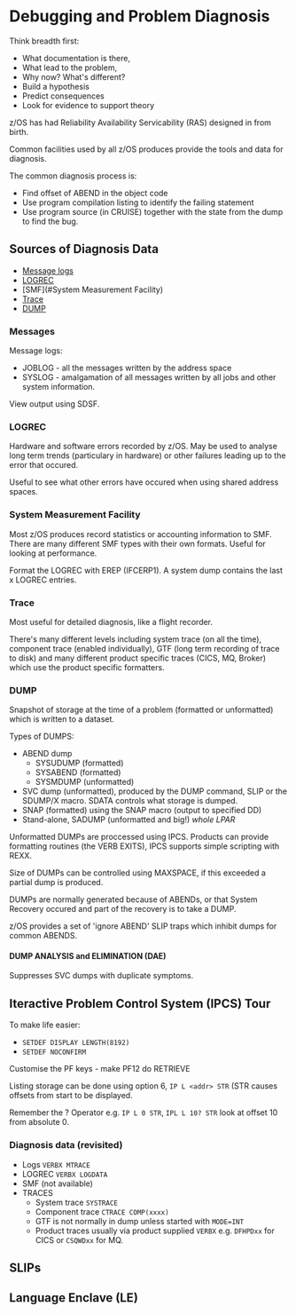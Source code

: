 # Debugging and Problem Diagnosis
Think breadth first:

* What documentation is there, 
* What lead to the problem, 
* Why now? What's different?
* Build a hypothesis
* Predict consequences
* Look for evidence to support theory

z/OS has had Reliability Availability Servicability (RAS) designed in from birth.

Common facilities used by all z/OS produces provide the tools and data for diagnosis.

The common diagnosis process is:

* Find offset of ABEND in the object code
* Use program compilation listing to identify the failing statement
* Use program source (in CRUISE) together with the state from the dump to find the bug.

## Sources of Diagnosis Data
* [Message logs](#Messages)
* [LOGREC](#LOGREC)
* [SMF](#System Measurement Facility)
* [Trace](#Trace)
* [DUMP](#DUMP)

### Messages
Message logs:

* JOBLOG - all the messages written by the address space
* SYSLOG - amalgamation of all messages written by all jobs and other system information.

View output using SDSF.

### LOGREC
Hardware and software errors recorded by z/OS. May be used to analyse long term trends (particulary in hardware) or other failures leading up to the error that occured.

Useful to see what other errors have occured when using shared address spaces.

### System Measurement Facility
Most z/OS produces record statistics or accounting information to SMF. There are many different SMF types with their own formats. Useful for looking at performance.

Format the LOGREC with EREP (IFCERP1). A system dump contains the last x LOGREC entries.

### Trace
Most useful for detailed diagnosis, like a flight recorder.

There's many different levels including system trace (on all the time), component trace (enabled individually), GTF (long term recording of trace to disk) and many different product specific traces (CICS, MQ, Broker) which use the product specific formatters.

### DUMP
Snapshot of storage at the time of a problem (formatted or unformatted) which is written to a dataset.

Types of DUMPS:

* ABEND dump
  * SYSUDUMP (formatted)
  * SYSABEND (formatted)
  * SYSMDUMP (unformatted)
* SVC dump (unformatted), produced by the DUMP command, SLIP or the SDUMP/X macro. SDATA controls what storage is dumped.
* SNAP (formatted) using the SNAP macro (output to specified DD)
* Stand-alone, SADUMP (unformatted and big!) *whole LPAR*

Unformatted DUMPs are proccessed using IPCS. Products can provide formatting routines (the VERB EXITS), IPCS supports simple scripting with REXX.

Size of DUMPs can be controlled using MAXSPACE, if this exceeded a partial dump is produced.

DUMPs are normally generated because of ABENDs, or that System Recovery occured and part of the recovery is to take a DUMP.

z/OS provides a set of 'ignore ABEND' SLIP traps which inhibit dumps for common ABENDS.

#### DUMP ANALYSIS and ELIMINATION (DAE)
Suppresses SVC dumps with duplicate symptoms.

## Iteractive Problem Control System (IPCS) Tour
To make life easier:

* `SETDEF DISPLAY LENGTH(8192)`
* `SETDEF NOCONFIRM`

Customise the PF keys - make PF12 do RETRIEVE

Listing storage can be done using option 6, `IP L <addr> STR` (STR causes offsets from start to be displayed.

Remember the ? Operator e.g. `IP L 0 STR`, `IPL L 10? STR` look at offset 10 from absolute 0.

### Diagnosis data (revisited)
* Logs `VERBX MTRACE`
* LOGREC `VERBX LOGDATA`
* SMF (not available)
* TRACES
  * System trace `SYSTRACE`
  * Component trace `CTRACE COMP(xxxx)`
  * GTF is not normally in dump unless started with `MODE=INT`
  * Product traces usually via product supplied `VERBX` e.g. `DFHPDxx` for CICS or `CSQWDxx` for MQ.

## SLIPs


## Language Enclave (LE)
